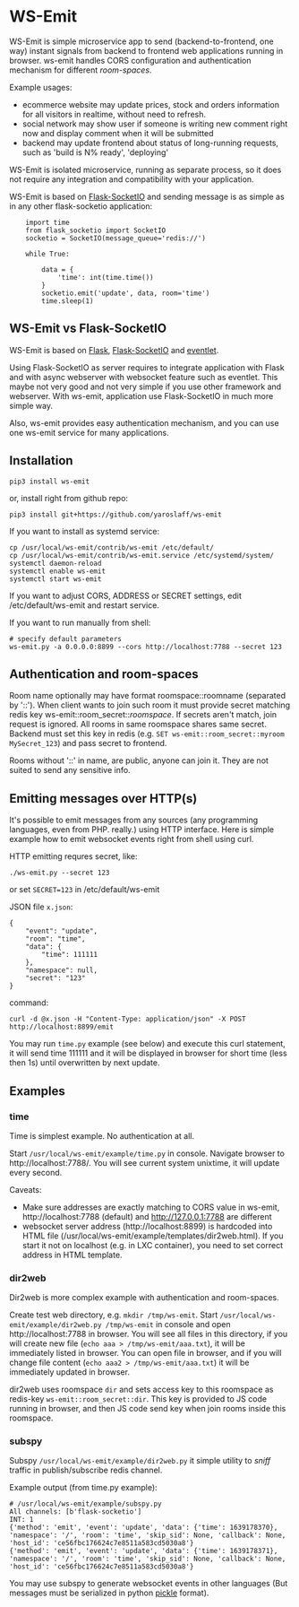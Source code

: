 # WS-Emit

WS-Emit is simple microservice app to send (backend-to-frontend, one way) instant signals from backend to frontend web applications running in browser. ws-emit handles CORS configuration and authentication mechanism for different *room-spaces*.

Example usages:
- ecommerce website may update prices, stock and orders information for all visitors in realtime, without need to refresh. 
- social network may show user if someone is writing new comment right now and display comment when it will be submitted
- backend may update frontend about status of long-running requests, such as 'build is N% ready', 'deploying'

WS-Emit is isolated microservice, running as separate process, so it does not require any integration and compatibility with your application.

WS-Emit is based on [Flask-SocketIO](https://github.com/miguelgrinberg/Flask-SocketIO) and sending message is as simple as in any other flask-socketio application:

~~~python3
    import time
    from flask_socketio import SocketIO
    socketio = SocketIO(message_queue='redis://')

    while True:

        data = {
            'time': int(time.time())
        }
        socketio.emit('update', data, room='time')
        time.sleep(1)
~~~

## WS-Emit vs Flask-SocketIO
WS-Emit is based on [Flask](flask.palletsprojects.com/), [Flask-SocketIO](https://github.com/miguelgrinberg/Flask-SocketIO) and [eventlet](https://eventlet.net/). 

Using Flask-SocketIO as server requires to integrate application with Flask and with async webserver with websocket feature such as eventlet. This maybe not very good and not very simple if you use other framework and webserver. With ws-emit, application use Flask-SocketIO in much more simple way.

Also, ws-emit provides easy authentication mechanism, and you can use one ws-emit service for many applications.

## Installation
~~~
pip3 install ws-emit
~~~
or, install right from github repo:
~~~
pip3 install git+https://github.com/yaroslaff/ws-emit
~~~

If you want to install as systemd service:
~~~
cp /usr/local/ws-emit/contrib/ws-emit /etc/default/
cp /usr/local/ws-emit/contrib/ws-emit.service /etc/systemd/system/
systemctl daemon-reload
systemctl enable ws-emit
systemctl start ws-emit
~~~
If you want to adjust CORS, ADDRESS or SECRET settings, edit /etc/default/ws-emit and restart service.

If you want to run manually from shell:
~~~
# specify default parameters
ws-emit.py -a 0.0.0.0:8899 --cors http://localhost:7788 --secret 123
~~~

## Authentication and room-spaces
Room name optionally may have format roomspace::roomname (separated by '::'). When client wants to join such room it must provide secret matching redis key ws-emit::room_secret::*roomspace*. If secrets aren't match, join request is ignored. All rooms in same roomspace shares same secret.  Backend must set this key in redis (e.g. `SET ws-emit::room_secret::myroom MySecret_123`) and pass secret to frontend.

Rooms without '::' in name, are public, anyone can join it. They are not suited to send any sensitive info.

## Emitting messages over HTTP(s)
It's possible to emit messages from any sources (any programming languages, even from PHP. really.) using HTTP interface. Here is simple example how to emit websocket events right from shell using curl.

HTTP emitting requres secret, like:
~~~
./ws-emit.py --secret 123
~~~

or set `SECRET=123` in /etc/default/ws-emit

JSON file `x.json`:
~~~
{
	"event": "update",
	"room": "time",
	"data": {
		"time": 111111
	},
	"namespace": null,
	"secret": "123"
}
~~~

command:
~~~
curl -d @x.json -H "Content-Type: application/json" -X POST http://localhost:8899/emit
~~~

You may run `time.py` example (see below) and execute this curl statement, it will send time 111111 and it will be displayed in browser for short time (less then 1s) until overwritten by next update.


## Examples

### time
Time is simplest example. No authentication at all.

Start `/usr/local/ws-emit/example/time.py` in console. Navigate browser to http://localhost:7788/. You will see current system unixtime, it will update every second. 

Caveats:
- Make sure addresses are exactly matching to CORS value in ws-emit, http://localhost:7788 (default) and http://127.0.0.1:7788 are different
- websocket server address (http://localhost:8899) is hardcoded into HTML file (/usr/local/ws-emit/example/templates/dir2web.html). If you start it not on localhost (e.g. in LXC container), you need to set correct address in HTML template.

### dir2web
Dir2web is more complex example with authentication and room-spaces.

Create test web directory, e.g. `mkdir /tmp/ws-emit`.
Start `/usr/local/ws-emit/example/dir2web.py /tmp/ws-emit` in console and open http://localhost:7788 in browser. You will see all files in this directory, if you will create new file (`echo aaa > /tmp/ws-emit/aaa.txt`), it will be immediately listed in browser. You can open file in browser, and if you will change file content  (`echo aaa2 > /tmp/ws-emit/aaa.txt`) it will be immediately updated in browser.

dir2web uses roomspace `dir` and sets access key to this roomspace as redis-key `ws-emit::room_secret::dir`. This key is provided to JS code running in browser, and then JS code send key when join rooms inside this roomspace.

### subspy
Subspy `/usr/local/ws-emit/example/dir2web.py` it simple utility to *sniff* traffic in publish/subscribe redis channel.

Example output (from time.py example):
~~~
# /usr/local/ws-emit/example/subspy.py 
All channels: [b'flask-socketio']
INT: 1
{'method': 'emit', 'event': 'update', 'data': {'time': 1639178370}, 'namespace': '/', 'room': 'time', 'skip_sid': None, 'callback': None, 'host_id': 'ce56fbc176624c7e8511a583cd5030a8'}
{'method': 'emit', 'event': 'update', 'data': {'time': 1639178371}, 'namespace': '/', 'room': 'time', 'skip_sid': None, 'callback': None, 'host_id': 'ce56fbc176624c7e8511a583cd5030a8'}
~~~

You may use subspy to generate websocket events in other languages (But messages must be serialized in python [pickle](https://docs.python.org/3/library/pickle.html) format).

